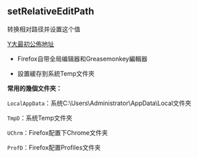 ## setRelativeEditPath

转换相对路径并设置这个值

[Y大最初公佈地址](http://bbs.kafan.cn/forum.php?mod=redirect&goto=findpost&ptid=1751084&pid=31859209)

- Firefox自带全局编辑器和Greasemonkey編輯器

- 設置緩存到系統Temp文件夾

**常用的幾個文件夾：**

`LocalAppData`：系统C:\Users\Administrator\AppData\Local文件夾

`TmpD`：系统Temp文件夾

`UChrm`：Firefox配置下Chrome文件夹

`ProfD`：Firefox配置Profiles文件夹